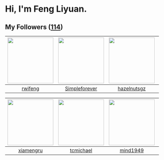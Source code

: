 # Hi, I'm Feng Liyuan.

## My Followers ([114](https://github.com/SunRunAway?tab=followers))

| <img src="https://avatars.githubusercontent.com/u/1814146?v=4" width="150" height="150" /> | <img src="https://avatars.githubusercontent.com/u/26863652?v=4" width="150" height="150" /> | <img src="https://avatars.githubusercontent.com/u/24202964?v=4" width="150" height="150" /> | <img src="https://avatars.githubusercontent.com/u/43768654?v=4" width="150" height="150" /> |
| :----------------------------------------------------------------------------------------: | :-----------------------------------------------------------------------------------------: | :-----------------------------------------------------------------------------------------: | :-----------------------------------------------------------------------------------------: |
|                            [rwifeng](https://github.com/rwifeng)                           |                      [Simpleforever](https://github.com/Simpleforever)                      |                        [hazelnutsgz](https://github.com/hazelnutsgz)                        |                            [erwadba](https://github.com/erwadba)                            |

| <img src="https://avatars.githubusercontent.com/u/28560740?v=4" width="150" height="150" /> | <img src="https://avatars.githubusercontent.com/u/1506474?v=4" width="150" height="150" /> | <img src="https://avatars.githubusercontent.com/u/19871320?v=4" width="150" height="150" /> | <img src="https://avatars.githubusercontent.com/u/1464115?v=4" width="150" height="150" /> |
| :-----------------------------------------------------------------------------------------: | :----------------------------------------------------------------------------------------: | :-----------------------------------------------------------------------------------------: | :----------------------------------------------------------------------------------------: |
|                          [xiamengru](https://github.com/xiamengru)                          |                          [tcmichael](https://github.com/tcmichael)                         |                           [mind1949](https://github.com/mind1949)                           |                             [chzyer](https://github.com/chzyer)                            |